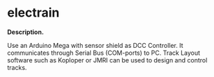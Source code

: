 # electrain

**Description.**

Use an Arduino Mega with sensor shield as DCC Controller. It communicates through Serial Bus (COM-ports) to PC.
Track Layout software such as Koploper or JMRI can be used to design and control tracks.
